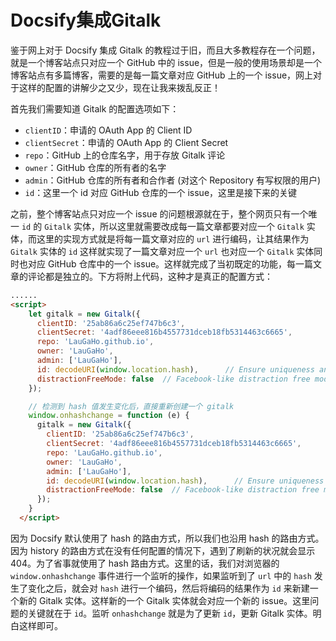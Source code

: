 # Docsify集成Gitalk

鉴于网上对于 Docsify 集成 Gitalk 的教程过于旧，而且大多教程存在一个问题，就是一个博客站点只对应一个 GitHub 中的 issue，但是一般的使用场景却是一个博客站点有多篇博客，需要的是每一篇文章对应 GitHub 上的一个 issue，网上对于这样的配置的讲解少之又少，现在让我来拨乱反正！

首先我们需要知道 Gitalk 的配置选项如下：

- `clientID`：申请的 OAuth App 的 Client ID
- `clientSecret`：申请的 OAuth App 的 Client Secret
- `repo`：GitHub 上的仓库名字，用于存放 Gitalk 评论
- `owner`：GitHub 仓库的所有者的名字
- `admin`：GitHub 仓库的所有者和合作者 (对这个 Repository 有写权限的用户)
- `id`：这里一个 id 对应 GitHub 仓库的一个 issue，这里是接下来的关键

之前，整个博客站点只对应一个 issue 的问题根源就在于，整个网页只有一个唯一 `id` 的 `Gitalk` 实体，所以这里就需要改成每一篇文章都要对应一个 `Gitalk` 实体，而这里的实现方式就是将每一篇文章对应的 `url` 进行编码，让其结果作为 `Gitalk` 实体的 `id` 这样就实现了一篇文章对应一个 `url` 也对应一个 `Gitalk` 实体同时也对应 GitHub 仓库中的一个 issue。这样就完成了当初既定的功能，每一篇文章的评论都是独立的。下方将附上代码，这种才是真正的配置方式：

```html
......
<script>
    let gitalk = new Gitalk({
      clientID: '25ab86a6c25ef747b6c3',
      clientSecret: '4adf86eee816b4557731dceb18fb5314463c6665',
      repo: 'LauGaHo.github.io',
      owner: 'LauGaHo',
      admin: ['LauGaHo'],
      id: decodeURI(window.location.hash),      // Ensure uniqueness and length less than 50
      distractionFreeMode: false  // Facebook-like distraction free mode
    });

    // 检测到 hash 值发生变化后，直接重新创建一个 gitalk
    window.onhashchange = function (e) {
      gitalk = new Gitalk({
        clientID: '25ab86a6c25ef747b6c3',
        clientSecret: '4adf86eee816b4557731dceb18fb5314463c6665',
        repo: 'LauGaHo.github.io',
        owner: 'LauGaHo',
        admin: ['LauGaHo'],
        id: decodeURI(window.location.hash),      // Ensure uniqueness and length less than 50
        distractionFreeMode: false  // Facebook-like distraction free mode
      });
    }
  </script>
```

因为 Docsify 默认使用了 hash 的路由方式，所以我们也沿用 hash 的路由方式。因为 history 的路由方式在没有任何配置的情况下，遇到了刷新的状况就会显示 404。为了省事就使用了 hash 路由方式。这里的话，我们对浏览器的 `window.onhashchange` 事件进行一个监听的操作，如果监听到了 `url` 中的 `hash` 发生了变化之后，就会对 `hash` 进行一个编码，然后将编码的结果作为 `id` 来新建一个新的 Gitalk 实体。这样新的一个 Gitalk 实体就会对应一个新的 issue。这里问题的关键就在于 `id`。监听 `onhashchange` 就是为了更新 `id`，更新 Gitalk 实体。明白这样即可。